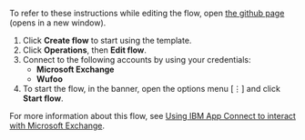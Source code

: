 To refer to these instructions while editing the flow, open [the github page](https://github.com/ot4i/app-connect-templates/blob/master/resources/markdown/Retrieve%20emails%20by%20subject%20from%20Microsoft%20Exchange%20and%20upload%20the%20details%20to%20the%20Wufoo_instructions.md) (opens in a new window).

1. Click **Create flow** to start using the template.
2. Click **Operations**, then **Edit flow**.
3. Connect to the following accounts by using your credentials:
   - **Microsoft Exchange** 
   - **Wufoo**
4. To start the flow, in the banner, open the options menu [⋮] and click **Start flow**.

For more information about this flow, see [Using IBM App Connect to interact with Microsoft Exchange](https://community.ibm.com/community/user/integration/blogs/sharvari-gokahle1/2020/10/01/using-ibm-app-connect-to-interact-with-microsoft-e).
